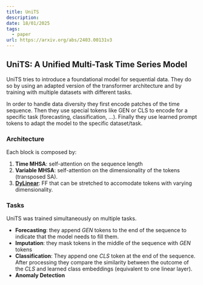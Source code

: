 ```yaml
---
title: UniTS
description: 
date: 18/01/2025
tags:
  - paper
url: https://arxiv.org/abs/2403.00131v3
---
```

## UniTS: A Unified Multi-Task Time Series Model
UniTS tries to introduce a foundational model for sequential data. They do so by using an adapted version of the transformer architecture and by training with multiple datasets with different tasks.

In order to handle data diversity they first encode patches of the time sequence. Then they use special tokens like GEN or CLS to encode for a specific task (forecasting, classification, ...). Finally they use learned prompt tokens to adapt the model to the specific dataset/task. 


### Architecture
Each block is composed by:
1. **Time MHSA**: self-attention on the sequence length
2. **Variable MHSA**: self-attention on the dimensionality of the tokens (transposed SA).
3. **[DyLinear](https://github.com/mims-harvard/UniTS/blob/0e0281482864017cac8832b2651906ff5375a34e/models/UniTS.py#L79)**: FF that can be stretched to accomodate tokens with varying dimensionality.

### Tasks
UniTS was trained simultaneously on multiple tasks.
- **Forecasting**: they append *GEN* tokens to the end of the sequence to indicate that the model needs to fill them.
- **Imputation**: they mask tokens in the middle of the sequence with *GEN* tokens
- **Classification**: They append one *CLS* token at the end of the sequence. After processing they compare the similarity between the outcome of the *CLS* and learned class embeddings (equivalent to one linear layer).
- **Anomaly Detection**  
